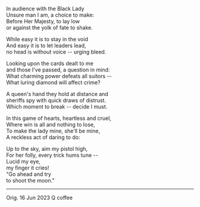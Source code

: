 In audience with the Black Lady\
Unsure man I am, a choice to make:\
Before Her Majesty, to lay low\
or against the yolk of fate to shake.

While easy it is to stay in the void\
And easy it is to let leaders lead,\
no head is without voice -- urging bleed.

Looking upon the cards dealt to me\
and those I've passed, a question in mind:\
What charming power defeats all suitors --\
What luring diamond will affect crime?

A queen's hand they hold at distance and\
sheriffs spy with quick draws of distrust.\
Which moment to break -- decide I must.

In this game of hearts, heartless and cruel,\
Where win is all and nothing to lose,\
To make the lady mine, she'll be mine,\
A reckless act of daring to do:

Up to the sky, aim my pistol high,\
For her folly, every trick hums tune --\
Lucid my eye,\
my finger it cries!\
"Go ahead and try\
to shoot the moon."

-----

Orig. 16 Jun 2023
Q coffee